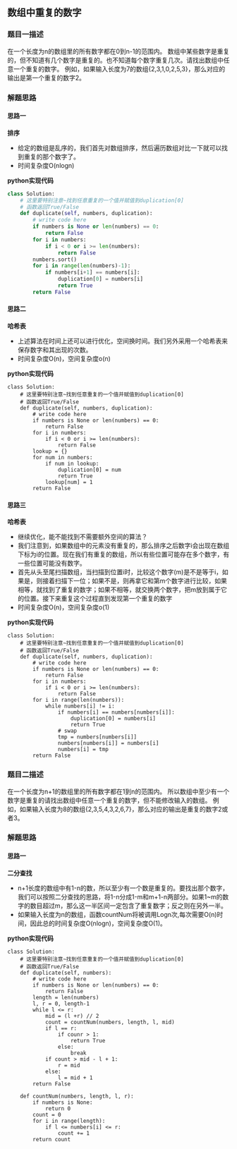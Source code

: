 ## 数组中重复的数字
### 题目一描述
在一个长度为n的数组里的所有数字都在0到n-1的范围内。 数组中某些数字是重复的，但不知道有几个数字是重复的。也不知道每个数字重复几次。请找出数组中任意一个重复的数字。 例如，如果输入长度为7的数组{2,3,1,0,2,5,3}，那么对应的输出是第一个重复的数字2。
### 解题思路
#### 思路一
**排序**
- 给定的数组是乱序的，我们首先对数组排序，然后遍历数组对比一下就可以找到重复的那个数字了。
- 时间复杂度O(nlogn)

**python实现代码**
```python
class Solution:
    # 这里要特别注意~找到任意重复的一个值并赋值到duplication[0]
    # 函数返回True/False
    def duplicate(self, numbers, duplication):
        # write code here
        if numbers is None or len(numbers) == 0:
            return False
        for i in numbers:
            if i < 0 or i >= len(numbers):
                return False
        numbers.sort()
        for i in range(len(numbers)-1):
            if numbers[i+1] == numbers[i]:
                duplication[0] = numbers[i]
                return True
        return False
```

#### 思路二
**哈希表**
- 上述算法在时间上还可以进行优化，空间换时间。我们另外采用一个哈希表来保存数字和其出现的次数。
- 时间复杂度O(n)，空间复杂度o(n)

**python实现代码**
```
class Solution:
    # 这里要特别注意~找到任意重复的一个值并赋值到duplication[0]
    # 函数返回True/False
    def duplicate(self, numbers, duplication):
        # write code here
        if numbers is None or len(numbers) == 0:
            return False
        for i in numbers:
            if i < 0 or i >= len(numbers):
                return False
        lookup = {}
        for num in numbers:
            if num in lookup:
                duplication[0] = num
                return True
            lookup[num] = 1
        return False
```

#### 思路三
**哈希表**
- 继续优化，能不能找到不需要额外空间的算法？
- 我们注意到，如果数组中的元素没有重复的，那么排序之后数字i会出现在数组下标为i的位置。现在我们有重复的数组，所以有些位置可能存在多个数字，有一些位置可能没有数字。
- 首先从头至尾扫描数组，当扫描到位置i时，比较这个数字(m)是不是等于i，如果是，则接着扫描下一位；如果不是，则再拿它和第m个数字进行比较，如果相等，就找到了重复的数字；如果不相等，就交换两个数字，把m放到属于它的位置。接下来重复这个过程直到发现第一个重复的数字
- 时间复杂度O(n)，空间复杂度o(1)

**python实现代码**
```
class Solution:
    # 这里要特别注意~找到任意重复的一个值并赋值到duplication[0]
    # 函数返回True/False
    def duplicate(self, numbers, duplication):
        # write code here
        if numbers is None or len(numbers) == 0:
            return False
        for i in numbers:
            if i < 0 or i >= len(numbers):
                return False
        for i in range(len(numbers)):
            while numbers[i] != i:
                if numbers[i] == numbers[numbers[i]]:
                    duplication[0] = numbers[i]
                    return True
                # swap
                tmp = numbers[numbers[i]]
                numbers[numbers[i]] = numbers[i]
                numbers[i] = tmp
        return False
```
### 题目二描述
在一个长度为n+1的数组里的所有数字都在1到n的范围内。 所以数组中至少有一个数字是重复的请找出数组中任意一个重复的数字，但不能修改输入的数组。 例如，如果输入长度为8的数组{2,3,5,4,3,2,6,7}，那么对应的输出是重复的数字2或者3。
### 解题思路
#### 思路一
**二分查找**
- n+1长度的数组中有1-n的数，所以至少有一个数是重复的。要找出那个数字，我们可以按照二分查找的思路，将1-n分成1-m和m+1-n两部分。如果1~m的数字的数目超过m，那么这一半区间一定包含了重复数字；反之则在另外一半。
- 如果输入长度为n的数组，函数countNum将被调用Logn次,每次需要O(n)时间，因此总的时间复杂度O(nlogn)，空间复杂度O(1)。

**python实现代码**
```
class Solution:
    # 这里要特别注意~找到任意重复的一个值并赋值到duplication[0]
    # 函数返回True/False
    def duplicate(self, numbers):
        # write code here
        if numbers is None or len(numbers) == 0:
            return False
        length = len(numbers)
        l, r = 0, length-1
        while l <= r:
            mid = (l +r) // 2
            count = countNum(numbers, length, l, mid)
            if l == r:
                if counr > 1:
                    return True
                else:
                    break
            if count > mid - l + 1:
                r = mid
            else:
                l = mid + 1
        return False
        
    def countNum(numbers, length, l, r):
        if numbers is None:
            return 0
        count = 0
        for i in range(length):
            if l <= numbers[i] <= r:
                count += 1
        return count
```
